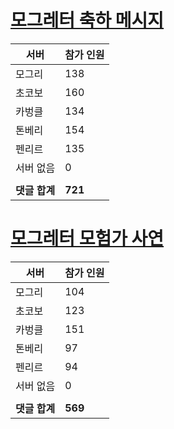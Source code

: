 # [모그레터 축하 메시지](./Event250701_v7_2_10th_moogleletter0.md)

|서버|참가 인원|
|-|-|
|모그리|138|
|초코보|160|
|카벙클|134|
|톤베리|154|
|펜리르|135|
|서버 없음|0|
|||
|**댓글 합계**|**721**|


# [모그레터 모험가 사연](./Event250701_v7_2_10th_moogleletter1.md)

|서버|참가 인원|
|-|-|
|모그리|104|
|초코보|123|
|카벙클|151|
|톤베리|97|
|펜리르|94|
|서버 없음|0|
|||
|**댓글 합계**|**569**|


